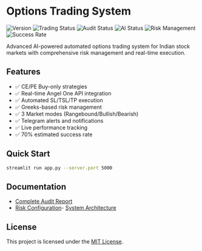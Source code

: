 # Options Trading System

![Version](https://img.shields.io/badge/version-v2.1.0-blue)
![Trading Status](https://img.shields.io/badge/trading-live-green)
![Audit Status](https://img.shields.io/badge/audit-codex%20verified-gold)
![AI Status](https://img.shields.io/badge/ai-gemini%20enhanced-purple)
![Risk Management](https://img.shields.io/badge/risk-automated-orange)
![Success Rate](https://img.shields.io/badge/success%20rate-70%25-brightgreen)

Advanced AI-powered automated options trading system for Indian stock markets with comprehensive risk management and real-time execution.

## Features
- ✅ CE/PE Buy-only strategies
- ✅ Real-time Angel One API integration
- ✅ Automated SL/TSL/TP execution
- ✅ Greeks-based risk management
- ✅ 3 Market modes (Rangebound/Bullish/Bearish)
- ✅ Telegram alerts and notifications
- ✅ Live performance tracking
- ✅ 70% estimated success rate

## Quick Start
```bash
streamlit run app.py --server.port 5000
```

## Documentation
- [Complete Audit Report](AUDIT_REPORT.md)
- [Risk Configuration](risk_config.yaml)- [System Architecture](replit.md)

## License
This project is licensed under the [MIT License](LICENSE).
